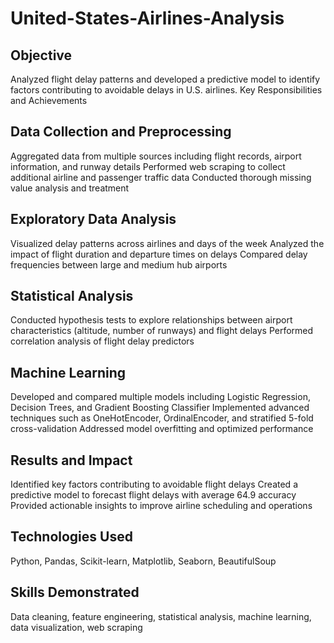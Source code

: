 # United-States-Airlines-Analysis
## Objective
Analyzed flight delay patterns and developed a predictive model to identify factors contributing to avoidable delays in U.S. airlines.
Key Responsibilities and Achievements

## Data Collection and Preprocessing

Aggregated data from multiple sources including flight records, airport information, and runway details
Performed web scraping to collect additional airline and passenger traffic data
Conducted thorough missing value analysis and treatment


## Exploratory Data Analysis

Visualized delay patterns across airlines and days of the week
Analyzed the impact of flight duration and departure times on delays
Compared delay frequencies between large and medium hub airports


## Statistical Analysis

Conducted hypothesis tests to explore relationships between airport characteristics (altitude, number of runways) and flight delays
Performed correlation analysis of flight delay predictors


## Machine Learning

Developed and compared multiple models including Logistic Regression, Decision Trees, and Gradient Boosting Classifier
Implemented advanced techniques such as OneHotEncoder, OrdinalEncoder, and stratified 5-fold cross-validation
Addressed model overfitting and optimized performance


## Results and Impact

Identified key factors contributing to avoidable flight delays
Created a predictive model to forecast flight delays with average 64.9 accuracy
Provided actionable insights to improve airline scheduling and operations



## Technologies Used
Python, Pandas, Scikit-learn, Matplotlib, Seaborn, BeautifulSoup
## Skills Demonstrated
Data cleaning, feature engineering, statistical analysis, machine learning, data visualization, web scraping
